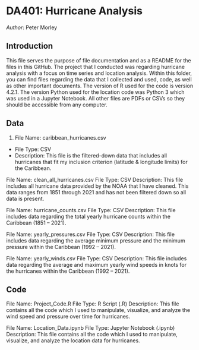 # DA401: Hurricane Analysis

*Author*: Peter Morley

## Introduction
This file serves the purpose of file documentation and as a README for the files in this GitHub. The project that I conducted was regarding hurricane analysis with a focus on time series and location analysis. Within this folder, you can find files regarding the data that I collected and used, code, as well as other important documents. The version of R used for the code is version 4.2.1. The version Python used for the location code was Python 3 which was used in a Jupyter Notebook. All other files are PDFs or CSVs so they should be accessible from any computer. 


## Data
1. File Name: caribbean_hurricanes.csv
* File Type: CSV 
* Description: This file is the filtered-down data that includes all hurricanes that fit my inclusion 
             criterion (latitude & longitude limits) for the Caribbean. 

File Name: clean_all_hurricanes.csv
File Type: CSV
Description: This file includes all hurricane data provided by the NOAA that I have cleaned. 
             This data ranges from 1851 through 2021 and has not been filtered down so all data 
             is present. 

File Name: hurricane_counts.csv
File Type: CSV
Description: This file includes data regarding the total yearly hurricane counts within the 
             Caribbean (1851 – 2021). 

File Name: yearly_pressures.csv
File Type: CSV
Description: This file includes data regarding the average minimum pressure and the minimum 
             pressure within the Caribbean (1992 – 2021). 

File Name: yearly_winds.csv
File Type: CSV
Description: This file includes data regarding the average and maximum yearly wind speeds in 
             knots for the hurricanes within the Caribbean (1992 – 2021). 

## Code
File Name: Project_Code.R
File Type: R Script (.R)
Description: This file contains all the code which I used to manipulate, visualize, and analyze the 
  	         wind speed and pressure over time for hurricanes. 

File Name: Location_Data.ipynb
File Type: Jupyter Notebook (.ipynb)
Description: This file contains all the code which I used to manipulate, visualize, and analyze the 
  	         location data for hurricanes. 

